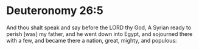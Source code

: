 # Deuteronomy 26:5

And thou shalt speak and say before the LORD thy God, A Syrian ready to perish [was] my father, and he went down into Egypt, and sojourned there with a few, and became there a nation, great, mighty, and populous: